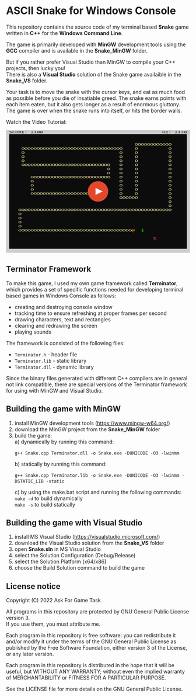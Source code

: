 # ASCII Snake for Windows Console

This repository contains the source code of my terminal based **Snake** game written in **C++** for the **Windows Command Line**.  

The game is primarily developed with **MinGW** development tools using the **GCC** compiler and is available in the **Snake_MinGW** folder.

But if you rather prefer Visual Studio than MinGW to compile your C++ projects, then lucky you!  
There is also a **Visual Studio** solution of the Snake game availaible in the **Snake_VS** folder.

Your task is to move the snake with the cursor keys, and eat as much food as possible before you die of insatiable greed. The snake earns points with each item eaten, but it also gets longer as a result of enormous gluttony. The game is over when the snake runs into itself, or hits the border walls.  

Watch the Video Tutorial:  

[![Watch Video!](https://github.com/ssusnic/ASCII-Snake/raw/main/thumb_snake_720x480.png)](https://www.youtube.com/watch?v=ivxeUwFvjow "Watch Video!")


## Terminator Framework

To make this game, I used my own game framework called **Terminator**, which provides a set of specific functions needed for developing terminal based games in Windows Console as follows:  

  - creating and destroying console window
  - tracking time to ensure refreshing at proper frames per second
  - drawing characters, text and rectangles
  - clearing and redrawing the screen
  - playing sounds

The framework is consisted of the following files:
  - ```Terminator.h``` - header file
  - ```Terminator.lib``` - static library
  - ```Terminator.dll``` - dynamic library

Since the binary files generated with different C++ compilers are in general not link compatible, there are special versions of the Terminator framework for using with MinGW and Visual Studio.


## Building the game with MinGW

1. install MinGW development tools (https://www.mingw-w64.org/) 
2. download the MinGW project from the **Snake_MinGW** folder 
3. build the game:  
    a) dynamically by running this command:
      ```shell
      g++ Snake.cpp Terminator.dll -o Snake.exe -DUNICODE -O3 -lwinmm
      ```
    b) statically by running this command:  
      ```shell
      g++ Snake.cpp Terminator.lib -o Snake.exe -DUNICODE -O3 -lwinmm -DSTATIC_LIB -static  
      ```
    c) by using the make.bat script and running the following commands:  
      ```make -d``` to build dynamically  
      ```make -s``` to build statically  


## Building the game with Visual Studio

1. install MS Visual Studio (https://visualstudio.microsoft.com/)  
2. download the Visual Studio solution from the **Snake_VS** folder  
3. open **Snake.sln** in MS Visual Studio
4. select the Solution Configuration (Debug/Release)
5. select the Solution Platform (x64/x86)
6. choose the Build Solution command to build the game


## License notice

Copyright (C) 2022 Ask For Game Task

All programs in this repository are protected by GNU General Public License version 3.  
If you use them, you must attribute me.

Each program in this repository is free software: 
you can redistribute it and/or modify it under the terms of the GNU General Public License as published by the Free Software Foundation, either version 3 of the License, or any later version.

Each program in this repository is distributed in the hope that it will be useful, but WITHOUT ANY WARRANTY; without even the implied warranty of MERCHANTABILITY or FITNESS FOR A PARTICULAR PURPOSE. 

See the LICENSE file for more details on the GNU General Public License.
